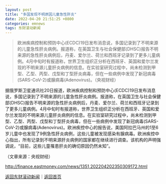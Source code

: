 ```yaml
---
layout: post
title: "多国发现不明原因儿童急性肝炎"
date: 2022-04-20 21:51:25 +0800
categories: emnews
tags: 东财滚动新闻
---
```

> 欧洲疾病控制和预防中心(ECDC)19日发布消息说，多国记录到了不明来源的儿童急性肝炎病例。报道称，在英国卫生与社会保健部(DHSC)报告不明来源的急性肝炎病例后，丹麦、爱尔兰、荷兰和西班牙记录到了更多儿童病例。4月中旬时有报道称，世界卫生组织正分析在西班牙、英国和爱尔兰发现的不明来源儿童肝炎病例的信息。在实验室研究过程中，尚未检测到甲型、乙型、丙型、戊型和丁型肝炎病毒，但在一些病例中发现了新冠病毒(SARS-CoV-2)或腺病毒(Adenovirus)。（央视财经）

<p>据俄罗斯卫星通讯社20日报道，欧洲疾病控制和预防中心(ECDC)19日发布消息说，多国记录到了不明来源的儿童急性肝炎病例。报道称，在英国卫生与社会保健部(DHSC)报告不明来源的急性肝炎病例后，丹麦、爱尔兰、荷兰和西班牙记录到了更多儿童病例。4月中旬时有报道称，世界卫生组织正分析在西班牙、英国和爱尔兰发现的不明来源儿童肝炎病例的信息。在实验室研究过程中，尚未检测到甲型、乙型、丙型、戊型和丁型肝炎病毒，但在一些病例中发现了新冠病毒(SARS-CoV-2)或腺病毒(Adenovirus)。欧洲疾控中心的报告说，美国阿拉巴马州的1至6岁儿童中也发现了9例急性肝炎病例，这些儿童被发现感染有腺病毒。欧洲疾控中心指出，所有记录到不明来源肝炎病例的国家都在继续进行调查。该机构的声明强调说，“目前，这些儿童罹患肝炎的确切原因仍然未知”。</p><p class="em_media">（文章来源：央视财经）</p>

<http://finance.eastmoney.com/news/1351,202204202350309172.html>

[返回东财滚动新闻](//finews.withounder.com/emnews/)｜[返回首页](//finews.withounder.com/)